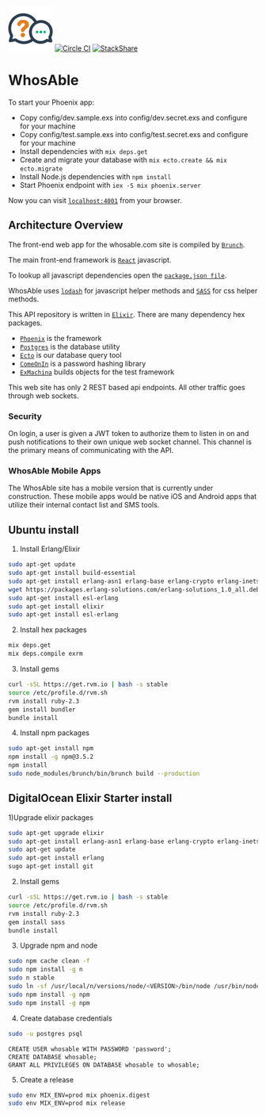 ![WhosAble Logo](https://raw.githubusercontent.com/WhosAble/WhosAble/master/web/static/assets/images/logo.png)
[![Circle CI](https://circleci.com/gh/WhosAble/WhosAble.svg?style=svg)](https://circleci.com/gh/WhosAble/WhosAble)
[![StackShare](http://img.shields.io/badge/tech-stack-0690fa.svg?style=flat)](http://stackshare.io/mahcloud/whosable)
# WhosAble

To start your Phoenix app:

  * Copy config/dev.sample.exs into config/dev.secret.exs and configure for your machine
  * Copy config/test.sample.exs into config/test.secret.exs and configure for your machine
  * Install dependencies with `mix deps.get`
  * Create and migrate your database with `mix ecto.create && mix ecto.migrate`
  * Install Node.js dependencies with `npm install`
  * Start Phoenix endpoint with `iex -S mix phoenix.server`

Now you can visit [`localhost:4001`](http://localhost:4001) from your browser.

## Architecture Overview

The front-end web app for the whosable.com site is compiled by [`Brunch`](http://brunch.io/).

The main front-end framework is [`React`](https://facebook.github.io/react/) javascript.

To lookup all javascript dependencies open the [`package.json file`](https://github.com/WhosAble/WhosAble/blob/master/package.json).

WhosAble uses [`lodash`](https://lodash.com/docs) for javascript helper methods and [`SASS`](http://sass-lang.com/) for css helper methods.

This API repository is written in [`Elixir`](http://elixir-lang.org/). There are many dependency hex packages.

* [`Phoenix`](http://www.phoenixframework.org/) is the framework 
* [`Postgres`](http://www.postgresql.org/) is the database utility
* [`Ecto`](https://github.com/elixir-lang/ecto) is our database query tool
* [`ComeOnIn`](https://github.com/elixircnx/comeonin) is a password hashing library
* [`ExMachina`](https://github.com/thoughtbot/ex_machina) builds objects for the test framework

This web site has only 2 REST based api endpoints. All other traffic goes through web sockets.

### Security

On login, a user is given a JWT token to authorize them to listen in on and push notifications to their own unique web socket channel. This channel is the primary means of communicating with the API.

### WhosAble Mobile Apps

The WhosAble site has a mobile version that is currently under construction. These mobile apps would be native iOS and Android apps that utilize their internal contact list and SMS tools.

## Ubuntu install

1) Install Erlang/Elixir
```sh
sudo apt-get update
sudo apt-get install build-essential
sudo apt-get install erlang-asn1 erlang-base erlang-crypto erlang-inets erlang-mnesia erlang-public-key erlang-runtime-tools erlang-solutions erlang-ssl erlang-syntax-tools
wget https://packages.erlang-solutions.com/erlang-solutions_1.0_all.deb && sudo dpkg -i erlang-solutions_1.0_all.deb
sudo apt-get install esl-erlang
sudo apt-get install elixir
sudo apt-get install esl-erlang
```
2) Install hex packages
```sh
mix deps.get
mix deps.compile exrm
```
3) Install gems
```sh
curl -sSL https://get.rvm.io | bash -s stable
source /etc/profile.d/rvm.sh
rvm install ruby-2.3
gem install bundler
bundle install
```
4) Install npm packages
```sh
sudo apt-get install npm
npm install -g npm@3.5.2
npm install
sudo node_modules/brunch/bin/brunch build --production
```


## DigitalOcean Elixir Starter install
1)Upgrade elixir packages
``` sh
sudo apt-get upgrade elixir
sudo apt-get install erlang-asn1 erlang-base erlang-crypto erlang-inets erlang-mnesia erlang-public-key erlang-runtime-tools erlang-solutions erlang-ssl erlang-syntax-tools erlang-dev
sudo apt-get update
sudo apt-get install erlang
sugo apt-get install git
```
2) Install gems
```sh
curl -sSL https://get.rvm.io | bash -s stable
source /etc/profile.d/rvm.sh
rvm install ruby-2.3
gem install sass
bundle install
```
3) Upgrade npm and node
``` sh
sudo npm cache clean -f
sudo npm install -g n
sudo n stable
sudo ln -sf /usr/local/n/versions/node/<VERSION>/bin/node /usr/bin/node 
sudo npm install -g npm
sudo npm install -g npm
```
4) Create database credentials
``` sh
sudo -u postgres psql
```
``` postgres
CREATE USER whosable WITH PASSWORD 'password';
CREATE DATABASE whosable;
GRANT ALL PRIVILEGES ON DATABASE whosable to whosable;
```
5) Create a release
``` sh
sudo env MIX_ENV=prod mix phoenix.digest
sudo env MIX_ENV=prod mix release
```
